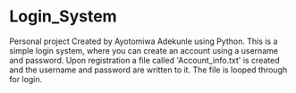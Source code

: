 # Login_System
Personal project
Created by Ayotomiwa Adekunle using Python.
This is a simple login system, where you can create an account using a username and password.
Upon registration a file called 'Account_info.txt' is created and the username and password are written to it.
The file is looped through for login.
